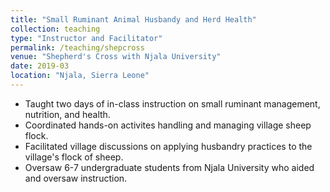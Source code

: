 ```yaml
---
title: "Small Ruminant Animal Husbandy and Herd Health"
collection: teaching
type: "Instructor and Facilitator"
permalink: /teaching/shepcross
venue: "Shepherd's Cross with Njala University"
date: 2019-03
location: "Njala, Sierra Leone"
---
```

- Taught two days of in-class instruction on small ruminant management, nutrition, and health.
- Coordinated hands-on activites handling and managing village sheep flock.
- Facilitated village discussions on applying husbandry practices to the village's flock of sheep.
- Oversaw 6-7 undergraduate students from Njala University who aided and oversaw instruction.
